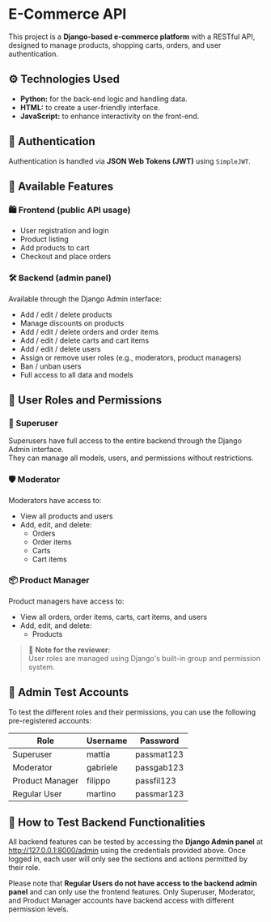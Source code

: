 # E-Commerce API

This project is a **Django-based e-commerce platform** with a RESTful API, designed to manage products, shopping carts, orders, and user authentication.

## ⚙️ Technologies Used

- **Python:** for the back-end logic and handling data.
- **HTML:** to create a user-friendly interface.
- **JavaScript:** to enhance interactivity on the front-end.

## 🔐 Authentication

Authentication is handled via **JSON Web Tokens (JWT)** using `SimpleJWT`.

## 🛒 Available Features

### 🛍️ Frontend (public API usage)

- User registration and login
- Product listing
- Add products to cart
- Checkout and place orders

### 🛠️ Backend (admin panel)

Available through the Django Admin interface:

- Add / edit / delete products  
- Manage discounts on products  
- Add / edit / delete orders and order items  
- Add / edit / delete carts and cart items  
- Add / edit / delete users  
- Assign or remove user roles (e.g., moderators, product managers)  
- Ban / unban users  
- Full access to all data and models

## 👥 User Roles and Permissions

### 👑 Superuser
Superusers have full access to the entire backend through the Django Admin interface.  
They can manage all models, users, and permissions without restrictions.

### 🛡️ Moderator
Moderators have access to:

- View all products and users  
- Add, edit, and delete:
  - Orders  
  - Order items  
  - Carts  
  - Cart items

### 📦 Product Manager
Product managers have access to:

- View all orders, order items, carts, cart items, and users
- Add, edit, and delete:
  - Products

> 📝 **Note for the reviewer**:  
> User roles are managed using Django's built-in group and permission system.

## 🔐 Admin Test Accounts

To test the different roles and their permissions, you can use the following pre-registered accounts:

| Role                | Username      | Password     |
|---------------------|---------------|--------------|
| Superuser           | mattia        | passmat123   |
| Moderator           | gabriele      | passgab123   |
| Product Manager     | filippo       | passfil123   |
| Regular User        | martino       | passmar123   |

## 🧪 How to Test Backend Functionalities

All backend features can be tested by accessing the **Django Admin panel** at http://127.0.0.1:8000/admin using the credentials provided above.
Once logged in, each user will only see the sections and actions permitted by their role.

Please note that **Regular Users do not have access to the backend admin panel** and can only use the frontend features.
Only Superuser, Moderator, and Product Manager accounts have backend access with different permission levels.
